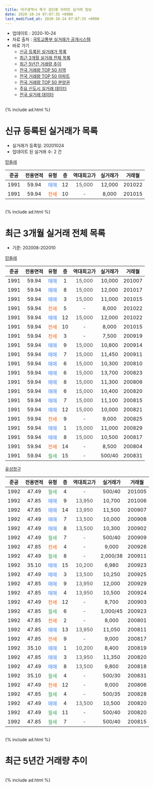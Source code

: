 ```yaml
---
title: 대구광역시 북구 검단동 아파트 실거래 정보
date: 2020-10-24 07:07:35 +0900
last_modified_at: 2020-10-24 07:07:35 +0900
---
```


* 업데이트 : 2020-10-24
* 자료 출처 : [국토교통부 실거래가 공개시스템](http://rt.molit.go.kr)
* 바로 가기
    * [신규 등록된 실거래가 목록](#신규-등록된-실거래가-목록)
    * [최근 3개월 실거래 전체 목록](#최근-3개월-실거래-전체-목록)
    * [최근 5년간 거래량 추이](#최근-5년간-거래량-추이)
    * [전국 거래량 TOP 50 지역](https://inasie.github.io/apt-trade-info/최근-3개월-전국에서-가장-거래가-많이-발생한-지역)
    * [전국 거래량 TOP 50 아파트](https://inasie.github.io/apt-trade-info/최근-3개월-전국에서-가장-거래가-많이-발생한-아파트)
    * [전국 거래량 TOP 50 분양권](https://inasie.github.io/apt-trade-info/최근-3개월-전국에서-가장-거래가-많이-발생한-분양권)
    * [주요 신도시 실거래 데이터](https://inasie.github.io/apt-trade-info/주요-신도시)
    * [전국 실거래 데이터](https://inasie.github.io/apt-trade-info/전국)
<br>
{% include ad.html %}
<br>

# 신규 등록된 실거래가 목록
* 실거래가 등록일: 20201024
* 업데이트 된 실거래 수: 2 건


[민들레](https://search.naver.com/search.naver?query=%EB%8C%80%EA%B5%AC%EA%B4%91%EC%97%AD%EC%8B%9C+%EB%B6%81%EA%B5%AC+%EA%B2%80%EB%8B%A8%EB%8F%99+%EB%AF%BC%EB%93%A4%EB%A0%88)

|준공|전용면적|유형|층|역대최고가|실거래가|거래월|
|:---:|:---:|:---:|:---:|:---:|:---:|:---:|
|1991|59.94|<span style="color:#4285f3">매매</span>|12|<span style="color:#444444">15,000</span>|12,000|201022|
|1991|59.94|<span style="color:#ff5a00">전세</span>|10|<span style="color:#444444">-</span>|8,000|201015|


<br>
{% include ad.html %}
<br>

# 최근 3개월 실거래 전체 목록
* 기준: 202008-202010


[민들레](https://search.naver.com/search.naver?query=%EB%8C%80%EA%B5%AC%EA%B4%91%EC%97%AD%EC%8B%9C+%EB%B6%81%EA%B5%AC+%EA%B2%80%EB%8B%A8%EB%8F%99+%EB%AF%BC%EB%93%A4%EB%A0%88)

|준공|전용면적|유형|층|역대최고가|실거래가|거래월|
|:---:|:---:|:---:|:---:|:---:|:---:|:---:|
|1991|59.94|<span style="color:#4285f3">매매</span>|1|<span style="color:#444444">15,000</span>|10,000|201007|
|1991|59.94|<span style="color:#4285f3">매매</span>|8|<span style="color:#444444">15,000</span>|12,000|201017|
|1991|59.94|<span style="color:#4285f3">매매</span>|3|<span style="color:#444444">15,000</span>|11,000|201015|
|1991|59.94|<span style="color:#ff5a00">전세</span>|5|<span style="color:#444444">-</span>|8,000|201022|
|1991|59.94|<span style="color:#4285f3">매매</span>|12|<span style="color:#444444">15,000</span>|12,000|201022|
|1991|59.94|<span style="color:#ff5a00">전세</span>|10|<span style="color:#444444">-</span>|8,000|201015|
|1991|59.94|<span style="color:#ff5a00">전세</span>|3|<span style="color:#444444">-</span>|7,500|200919|
|1991|59.94|<span style="color:#4285f3">매매</span>|9|<span style="color:#444444">15,000</span>|10,800|200914|
|1991|59.94|<span style="color:#4285f3">매매</span>|7|<span style="color:#444444">15,000</span>|11,450|200911|
|1991|59.94|<span style="color:#4285f3">매매</span>|6|<span style="color:#444444">15,000</span>|10,300|200810|
|1991|59.94|<span style="color:#4285f3">매매</span>|6|<span style="color:#444444">15,000</span>|13,700|200823|
|1991|59.94|<span style="color:#4285f3">매매</span>|8|<span style="color:#444444">15,000</span>|11,300|200806|
|1991|59.94|<span style="color:#4285f3">매매</span>|6|<span style="color:#444444">15,000</span>|10,400|200820|
|1991|59.94|<span style="color:#4285f3">매매</span>|7|<span style="color:#444444">15,000</span>|11,100|200815|
|1991|59.94|<span style="color:#4285f3">매매</span>|12|<span style="color:#444444">15,000</span>|10,000|200821|
|1991|59.94|<span style="color:#ff5a00">전세</span>|9|<span style="color:#444444">-</span>|9,000|200825|
|1991|59.94|<span style="color:#4285f3">매매</span>|1|<span style="color:#444444">15,000</span>|11,000|200829|
|1991|59.94|<span style="color:#4285f3">매매</span>|8|<span style="color:#444444">15,000</span>|10,500|200817|
|1991|59.94|<span style="color:#ff5a00">전세</span>|14|<span style="color:#444444">-</span>|8,500|200804|
|1991|59.94|<span style="color:#34a853">월세</span>|15|<span style="color:#444444">-</span>|500/40|200831|

[유성청구](https://search.naver.com/search.naver?query=%EB%8C%80%EA%B5%AC%EA%B4%91%EC%97%AD%EC%8B%9C+%EB%B6%81%EA%B5%AC+%EA%B2%80%EB%8B%A8%EB%8F%99+%EC%9C%A0%EC%84%B1%EC%B2%AD%EA%B5%AC)

|준공|전용면적|유형|층|역대최고가|실거래가|거래월|
|:---:|:---:|:---:|:---:|:---:|:---:|:---:|
|1992|47.49|<span style="color:#34a853">월세</span>|4|<span style="color:#444444">-</span>|500/40|201005|
|1992|47.85|<span style="color:#4285f3">매매</span>|9|<span style="color:#444444">13,950</span>|10,700|201006|
|1992|47.85|<span style="color:#4285f3">매매</span>|14|<span style="color:#444444">13,950</span>|11,500|200907|
|1992|47.49|<span style="color:#4285f3">매매</span>|7|<span style="color:#444444">13,500</span>|10,000|200908|
|1992|47.49|<span style="color:#4285f3">매매</span>|8|<span style="color:#444444">13,500</span>|10,300|200902|
|1992|47.49|<span style="color:#34a853">월세</span>|7|<span style="color:#444444">-</span>|500/40|200909|
|1992|47.85|<span style="color:#ff5a00">전세</span>|4|<span style="color:#444444">-</span>|9,000|200926|
|1992|47.49|<span style="color:#34a853">월세</span>|8|<span style="color:#444444">-</span>|2,000/38|200911|
|1992|35.10|<span style="color:#4285f3">매매</span>|15|<span style="color:#444444">10,200</span>|6,980|200923|
|1992|47.49|<span style="color:#4285f3">매매</span>|3|<span style="color:#444444">13,500</span>|10,250|200925|
|1992|47.85|<span style="color:#4285f3">매매</span>|9|<span style="color:#444444">13,950</span>|12,000|200929|
|1992|47.85|<span style="color:#4285f3">매매</span>|4|<span style="color:#444444">13,950</span>|10,500|200924|
|1992|47.49|<span style="color:#ff5a00">전세</span>|12|<span style="color:#444444">-</span>|8,700|200903|
|1992|47.85|<span style="color:#34a853">월세</span>|6|<span style="color:#444444">-</span>|1,000/45|200923|
|1992|47.85|<span style="color:#ff5a00">전세</span>|2|<span style="color:#444444">-</span>|8,000|200801|
|1992|47.85|<span style="color:#4285f3">매매</span>|13|<span style="color:#444444">13,950</span>|11,050|200811|
|1992|47.85|<span style="color:#ff5a00">전세</span>|9|<span style="color:#444444">-</span>|9,000|200817|
|1992|35.10|<span style="color:#4285f3">매매</span>|1|<span style="color:#444444">10,200</span>|8,400|200819|
|1992|47.85|<span style="color:#4285f3">매매</span>|3|<span style="color:#444444">13,950</span>|11,350|200820|
|1992|47.49|<span style="color:#4285f3">매매</span>|8|<span style="color:#444444">13,500</span>|9,800|200818|
|1992|35.10|<span style="color:#34a853">월세</span>|4|<span style="color:#444444">-</span>|500/30|200831|
|1992|47.49|<span style="color:#ff5a00">전세</span>|12|<span style="color:#444444">-</span>|9,000|200806|
|1992|47.85|<span style="color:#34a853">월세</span>|4|<span style="color:#444444">-</span>|500/35|200828|
|1992|47.49|<span style="color:#4285f3">매매</span>|4|<span style="color:#444444">13,500</span>|10,500|200820|
|1992|47.49|<span style="color:#34a853">월세</span>|11|<span style="color:#444444">-</span>|500/40|200820|
|1992|47.85|<span style="color:#34a853">월세</span>|7|<span style="color:#444444">-</span>|500/40|200815|


<br>
{% include ad.html %}
<br>

# 최근 5년간 거래량 추이


<div style="width:100%;">
    <canvas id="deal_progress" height="200"></canvas>
</div>

<script>
new Chart(document.getElementById("deal_progress"), {
    type: 'line',
    data: {
        labels: ['201510','201511','201512','201601','201602','201603','201604','201605','201606','201607','201608','201609','201610','201611','201612','201701','201702','201703','201704','201705','201706','201707','201708','201709','201710','201711','201712','201801','201802','201803','201804','201805','201806','201807','201808','201809','201810','201811','201812','201901','201902','201903','201904','201905','201906','201907','201908','201909','201910','201911','201912','202001','202002','202003','202004','202005','202006','202007','202008','202009','202010'],
        datasets: [{
            label: '매매',
            pointRadius: 1,
            data: [11, 11, 3, 1, 7, 6, 12, 8, 7, 6, 5, 6, 16, 14, 6, 3, 14, 29, 13, 8, 11, 13, 17, 7, 10, 7, 14, 13, 11, 14, 5, 16, 13, 5, 9, 7, 9, 4, 5, 11, 8, 11, 5, 8, 5, 9, 9, 8, 10, 7, 9, 14, 14, 9, 12, 17, 8, 14, 13, 9, 5],
            borderColor: "rgba(255, 201, 14, 1)",
            backgroundColor: "rgba(255, 201, 14, 0.5)",
            fill: false,
            lineTension: 0
        },{
            label: '전월세',
            pointRadius: 1,
            data: [8, 6, 4, 11, 6, 7, 5, 6, 4, 8, 7, 4, 8, 6, 4, 8, 11, 11, 5, 2, 8, 7, 5, 7, 5, 1, 6, 6, 8, 5, 11, 4, 6, 6, 5, 5, 4, 5, 6, 3, 7, 6, 6, 6, 7, 7, 9, 3, 2, 5, 4, 1, 4, 3, 7, 5, 1, 7, 10, 6, 3],
            borderColor: "rgba(0, 141, 185, 1)",
            backgroundColor: "rgba(0, 141, 185, 0.5)",
            fill: false,
            lineTension: 0
        }
        ]
    },
    options: {
        responsive: true,
        title: {
            display: false
        },
        tooltips: {
            mode: 'index',
            intersect: false
        },
        hover: {
            mode: 'nearest',
            intersect: true
        },
        scales: {
            xAxes: [{
                display: true,
                scaleLabel: {
                    display: true,
                    labelString: '년/월'
                }
            }],
            yAxes: [{
                display: true,
                ticks: {
                    suggestedMin: 0,
                },
                scaleLabel: {
                    display: true,
                    labelString: '실거래 수'
                }
            }]
        }
    }
});

</script>


<br>
{% include ad.html %}
<br>

